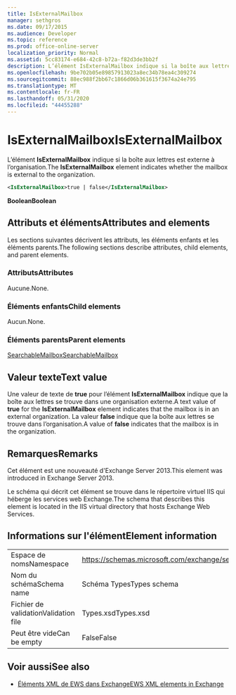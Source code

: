 ```yaml
---
title: IsExternalMailbox
manager: sethgros
ms.date: 09/17/2015
ms.audience: Developer
ms.topic: reference
ms.prod: office-online-server
localization_priority: Normal
ms.assetid: 5cc83174-e684-42c8-b72a-f82d3de3bb2f
description: L’élément IsExternalMailbox indique si la boîte aux lettres est externe à l’organisation.
ms.openlocfilehash: 9be702b05e89857913023a8ec34b78ea4c309274
ms.sourcegitcommit: 88ec988f2bb67c1866d06b361615f3674a24e795
ms.translationtype: MT
ms.contentlocale: fr-FR
ms.lasthandoff: 05/31/2020
ms.locfileid: "44455288"
---
```

# <a name="isexternalmailbox"></a><span data-ttu-id="d9f7a-103">IsExternalMailbox</span><span class="sxs-lookup"><span data-stu-id="d9f7a-103">IsExternalMailbox</span></span>

<span data-ttu-id="d9f7a-104">L’élément **IsExternalMailbox** indique si la boîte aux lettres est externe à l’organisation.</span><span class="sxs-lookup"><span data-stu-id="d9f7a-104">The **IsExternalMailbox** element indicates whether the mailbox is external to the organization.</span></span> 
  
```XML
<IsExternalMailbox>true | false</IsExternalMailbox>
```

 <span data-ttu-id="d9f7a-105">**Boolean**</span><span class="sxs-lookup"><span data-stu-id="d9f7a-105">**Boolean**</span></span>
## <a name="attributes-and-elements"></a><span data-ttu-id="d9f7a-106">Attributs et éléments</span><span class="sxs-lookup"><span data-stu-id="d9f7a-106">Attributes and elements</span></span>

<span data-ttu-id="d9f7a-107">Les sections suivantes décrivent les attributs, les éléments enfants et les éléments parents.</span><span class="sxs-lookup"><span data-stu-id="d9f7a-107">The following sections describe attributes, child elements, and parent elements.</span></span>
  
### <a name="attributes"></a><span data-ttu-id="d9f7a-108">Attributs</span><span class="sxs-lookup"><span data-stu-id="d9f7a-108">Attributes</span></span>

<span data-ttu-id="d9f7a-109">Aucune.</span><span class="sxs-lookup"><span data-stu-id="d9f7a-109">None.</span></span>
  
### <a name="child-elements"></a><span data-ttu-id="d9f7a-110">Éléments enfants</span><span class="sxs-lookup"><span data-stu-id="d9f7a-110">Child elements</span></span>

<span data-ttu-id="d9f7a-111">Aucun.</span><span class="sxs-lookup"><span data-stu-id="d9f7a-111">None.</span></span>
  
### <a name="parent-elements"></a><span data-ttu-id="d9f7a-112">Éléments parents</span><span class="sxs-lookup"><span data-stu-id="d9f7a-112">Parent elements</span></span>

[<span data-ttu-id="d9f7a-113">SearchableMailbox</span><span class="sxs-lookup"><span data-stu-id="d9f7a-113">SearchableMailbox</span></span>](searchablemailbox.md)
  
## <a name="text-value"></a><span data-ttu-id="d9f7a-114">Valeur texte</span><span class="sxs-lookup"><span data-stu-id="d9f7a-114">Text value</span></span>

<span data-ttu-id="d9f7a-115">Une valeur de texte de **true** pour l’élément **IsExternalMailbox** indique que la boîte aux lettres se trouve dans une organisation externe.</span><span class="sxs-lookup"><span data-stu-id="d9f7a-115">A text value of **true** for the **IsExternalMailbox** element indicates that the mailbox is in an external organization.</span></span> <span data-ttu-id="d9f7a-116">La valeur **false** indique que la boîte aux lettres se trouve dans l’organisation.</span><span class="sxs-lookup"><span data-stu-id="d9f7a-116">A value of **false** indicates that the mailbox is in the organization.</span></span> 
  
## <a name="remarks"></a><span data-ttu-id="d9f7a-117">Remarques</span><span class="sxs-lookup"><span data-stu-id="d9f7a-117">Remarks</span></span>

<span data-ttu-id="d9f7a-118">Cet élément est une nouveauté d'Exchange Server 2013.</span><span class="sxs-lookup"><span data-stu-id="d9f7a-118">This element was introduced in Exchange Server 2013.</span></span>
  
<span data-ttu-id="d9f7a-119">Le schéma qui décrit cet élément se trouve dans le répertoire virtuel IIS qui héberge les services web Exchange.</span><span class="sxs-lookup"><span data-stu-id="d9f7a-119">The schema that describes this element is located in the IIS virtual directory that hosts Exchange Web Services.</span></span>
  
## <a name="element-information"></a><span data-ttu-id="d9f7a-120">Informations sur l'élément</span><span class="sxs-lookup"><span data-stu-id="d9f7a-120">Element information</span></span>

|||
|:-----|:-----|
|<span data-ttu-id="d9f7a-121">Espace de noms</span><span class="sxs-lookup"><span data-stu-id="d9f7a-121">Namespace</span></span>  <br/> |https://schemas.microsoft.com/exchange/services/2006/types  <br/> |
|<span data-ttu-id="d9f7a-122">Nom du schéma</span><span class="sxs-lookup"><span data-stu-id="d9f7a-122">Schema name</span></span>  <br/> |<span data-ttu-id="d9f7a-123">Schéma Types</span><span class="sxs-lookup"><span data-stu-id="d9f7a-123">Types schema</span></span>  <br/> |
|<span data-ttu-id="d9f7a-124">Fichier de validation</span><span class="sxs-lookup"><span data-stu-id="d9f7a-124">Validation file</span></span>  <br/> |<span data-ttu-id="d9f7a-125">Types.xsd</span><span class="sxs-lookup"><span data-stu-id="d9f7a-125">Types.xsd</span></span>  <br/> |
|<span data-ttu-id="d9f7a-126">Peut être vide</span><span class="sxs-lookup"><span data-stu-id="d9f7a-126">Can be empty</span></span>  <br/> |<span data-ttu-id="d9f7a-127">False</span><span class="sxs-lookup"><span data-stu-id="d9f7a-127">False</span></span>  <br/> |
   
## <a name="see-also"></a><span data-ttu-id="d9f7a-128">Voir aussi</span><span class="sxs-lookup"><span data-stu-id="d9f7a-128">See also</span></span>



- [<span data-ttu-id="d9f7a-129">Éléments XML de EWS dans Exchange</span><span class="sxs-lookup"><span data-stu-id="d9f7a-129">EWS XML elements in Exchange</span></span>](ews-xml-elements-in-exchange.md)

